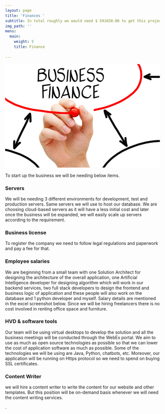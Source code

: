 ```yaml
---
layout: page
title: 'Finances '
subtitle: In total roughly we would need $ 591650.00 to get this project off the ground
img_path: ''
menu:
  main:
    weight: 5
    title: Finance

---
```


![](/images/streamline-staxation-solutions-business-finance.jpg)

To start up the business we will be needing below items.

### Servers

We will be needing 3 different environments for development, test and production servers. Same servers we will use to host our database. We are choosing cloud-based servers as it will have a less initial cost and later once the business will be expanded, we will easily scale up servers according to the requirement.

### Business license

To register the company we need to follow legal regulations and paperwork and pay a fee for that.

### Employee salaries

We are beginning from a small team with one Solution Architect for designing the architecture of the overall application, one Artificial Intelligence developer for designing algorithm which will work in our backend services, two full stack developers to design the frontend and business logic of application and these people will also work on the database and 1 python developer and myself. Salary details are mentioned in the excel screenshot below. Since we will be hiring freelancers there is no cost involved in renting office space and furniture.

### HVD & software tools

Our team will be using virtual desktops to develop the solution and all the business meetings will be conducted through the WebEx portal. We aim to use as much as open source technologies as possible so that we can lower the cost of application software as much as possible. Some of the technologies we will be using are Java, Python, chatbots, etc. Moreover, our application will be running on Https protocol so we need to spend on buying SSL certificates.

### Content Writer

we will hire a content writer to write the content for our website and other templates. But this position will be on-demand basis whenever we will need the content writing services.

.